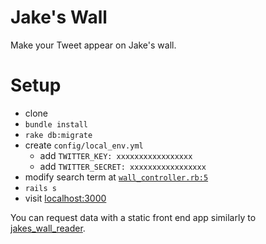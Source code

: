 # Jake's Wall

Make your Tweet appear on Jake's wall.

# Setup

- clone
- `bundle install`
- `rake db:migrate`
- create `config/local_env.yml`
  - add `TWITTER_KEY: xxxxxxxxxxxxxxxxx`
  - add `TWITTER_SECRET: xxxxxxxxxxxxxxxxx`
- modify search term at [`wall_controller.rb:5`](https://github.com/jakealbaugh/jakes_wall/blob/master/app/controllers/wall_controller.rb#L5)
- `rails s`
- visit [localhost:3000](http://localhost:3000)


You can request data with a static front end app similarly to [jakes_wall_reader](https://github.com/jakealbaugh/jakes_wall_reader).
